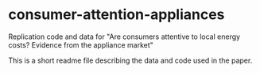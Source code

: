 # consumer-attention-appliances
Replication code and data for "Are consumers attentive to local energy costs? Evidence from the appliance market"

This is a short readme file describing the data and code used in the paper.
